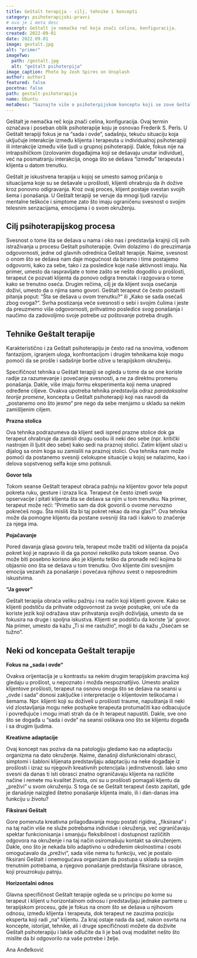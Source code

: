 ```yaml
---
title: Geštalt terapija - cilj, tehnike i koncepti
category: psihoterapijski-pravci
# ovo je i meta desc
excerpt: Geštalt je nemačka reč koja znači celina, konfiguracija.
created: 2022-09-01
date: 2022.09.01
image: gestalt.jpg
alt: "primer"
imageTwo:
  path: /gestalt.jpg
  alt: "geštalt psihoterpija"
image_caption: Photo by Josh Spires on Unsplash
author: author1
featured: false
pocetna: false
path: gestalt-psihoterapija
name: Ubuntu
metaDesc: "Saznajte više o psihoterpijskom konceptu koji se zove Geštalt. Upoznajte se sa osnovama i tehnikama ovog pristupa. Da li možda može da Vam pomogne?"
---
```




Geštalt je nemačka reč koja znači celina, konfiguracija. Ovaj termin označava i poseban oblik psihoterapije koju je osnovao Frederik S. Perls. U Geštalt terapiji fokus je na “sada i ovde”, sadašnju, tekuću situaciju koja uključuje interakcije između klijenta i terapeuta u individualnoj psihoterapiji ili interakcije između više ljudi u grupnoj psihoterapiji. Dakle, fokus nije na intrapsihičkom (izolovanim događajima koji se dešavaju unutar individue), već na posmatranju interakcija, onoga što se dešava “između” terapeuta i klijenta u datom trenutku. 

Geštalt je iskustvena terapija u kojoj se umesto samog pričanja o situacijama koje su se dešavale u prošlosti, klijenti ohrabruju da ih dožive kroz ponovno odigravanja. Kroz ovaj proces, klijent postaje svestan svojih šema i ponašanja. U Geštalt terapiji se veruje da mnogi ljudi razviju mentalne teškoće i simptome zato što imaju ograničenu svesnost o svojim telesnim senzacijama, emocijama i o svom okruženju. 

## Cilj psihoterapijskog procesa

Svesnost o tome šta se dešava u nama i oko nas i predstavlja krajnji cilj svih istraživanja u procesu Geštalt psihoterapije. Ovim dolazimo i do preuzimanja odgovornosti, jedne od glavnih odrednica Geštalt terapije. Naime, svesnost o onom što se dešava nam daje mogućnost da biramo i time postajemo odgovorni, kako za sebe, tako i za posledice koje naše aktivnosti imaju. Na primer, umesto da raspravljate o tome zašto se nešto dogodilo u prošlosti, terapeut će pozvati klijenta da ponovo odigra trenutak i razgovara o tome kako se trenutno oseća. Drugim rečima, cilj je da klijent svoja osećanja doživi, umesto da o njima samo govori. Geštalt terapeut će često postaviti pitanja poput: “Šta se dešava u ovom trenutku?“ ili „Kako se sada osećaš zbog ovoga?“. Svrha postizanja veće svesnosti o sebi i svojim čulima i jeste da preuzmemo više odgovornosti, prihvatimo posledice svog ponašanja i naučimo da zadovoljimo svoje potrebe uz poštovanje potreba drugih.

## Tehnike Geštalt terapije

Karakteristično i za Geštalt psihoterapiju je često rad na snovima, vođenom fantazijom, igranjem uloga, konfrontacijom i drugim tehnikama koje mogu pomoći da se prošle i sadašnje borbe ožive u terapijskom okruženju. 

Specifičnost tehnika u Geštalt terapiji se ogleda u tome da se one koriste radije za razumevanje i povećanje svesnosti, a ne za direktnu promenu ponašanja. Dakle, više imaju formu eksperimenta koji nema unapred određene ciljeve. Ovakva upotreba tehnika predstavlja odraz *paradoksalne teorije promene*, koncepta u Geštalt psihoterapiji koji nas navodi da „postanemo ono što jesmo“ pre nego da sebe menjamo u skladu sa nekim zamišljenim ciljem.

**Prazna stolica**

Ova tehnika podrazumeva da klijent sedi ispred prazne stolice dok ga terapeut ohrabruje da zamisli drugu osobu ili neki deo sebe (npr. kritički nastrojen ili ljutit deo sebe) kako sedi na praznoj stolici. Zatim klijent ulazi u dijalog sa onim koga su zamislili na praznoj stolici. Ova tehnika nam može pomoći da postanemo svesniji celokupne situacije u kojoj se nalazimo, kao i delova sopstvenog selfa koje smo potisnuli.

**Govor tela**

Tokom seanse  Geštalt terapeut obraća pažnju na klijentov govor tela poput pokreta ruku, gesture i izraza lica. Terapeut će često izneti svoje opservacije i pitati klijenta šta se dešava sa njim u tom trenutku. Na primer, terapeut može reći: “Primetio sam da dok govoriš o ovome nervozno pokrećeš nogu. Šta misliš šta bi taj pokret rekao da ima glas?”. Ova tehnika može da pomogne klijentu da postane svesniji šta radi i kakvo to značenje za njega ima.

**Pojačavanje**

Pored davanja glasa govoru tela, terapeut može tražiti od klijenta da pojača pokret koji je napravio ili da ga ponovi nekoliko puta tokom seanse. Ovo može biti posebno korisno ako je klijentu teško da pronađe reči kojima bi objasnio ono šta se dešava u tom trenutku. Ovo klijente čini svesnijim emocija vezanih za ponašanje i povećava njihovu svest o neposrednim iskustvima.

**“Ja govor”**

Geštalt terapija obraća veliku pažnju i na način koji klijenti govore. Kako se klijenti podstiču da prihvate odgovornost za svoje postupke, oni uče da koriste jezik koji odražava stav prihvatanja svojih doživljaja, umesto da se fokusira na druge i spoljna iskustva. Klijenti se podstiču da koriste 'ja' govor. Na primer, umesto da kažu „Ti si me rastužio“, mogli bi da kažu „Osećam se tužno“.

## Neki od koncepata Geštalt terapije

**Fokus na „sada i ovde“**

Ovakva orijentacija je u kontrastu sa nekim drugim terapijskim pravcima koji gledaju u prošlost, u nepoznato i možda nespoznatljivo. Umesto analize klijentove prošlosti, terapeut na osnovu onoga što se dešava na seansi u „ovde i sada“ donosi zaključke i interpretacije o klijentovim teškoćama i šemama. Npr. klijenti koji su doživeli u prošlosti traume, napuštanja ili neki vid zlostavljanja mogu neke postupke terapeuta protumačiti kao odbacujuće i povređujuće i mogu imati strah da će ih terapeut napustiti. Dakle, sve ono što se događa u “sada i ovde” na seansi oslikava ono što se klijentu događa i sa drugim ljudima. 

**Kreativne adaptacije**

Ovaj koncept nas poziva da na patologiju gledamo kao na adaptaciju organizma na dato okruženje. Naime, današnji disfunkcionalni obrasci, simptomi i šabloni klijenata predstavljaju adaptaciju na neke događaje iz prošlosti i izraz su njegovih kreativnih potencijala i jedinstvenosti. Iako smo svesni da danas ti isti obrasci znatno ograničavaju klijenta na različite načine i remete mu kvalitet života, oni su u prošlosti pomagali kljentu da „preživi“ u svom okruženju. S toga će se Geštalt terapeut često zapitati, gde je današnje naizgled štetno ponašanje klijenta imalo, ili i dan-danas ima funkciju u životu?

**Fiksirani Geštalt**

Gore pomenuta kreativna prilagođavanja mogu postati rigidna, „fiksirana“  i na taj način više ne služe potrebama individue i okruženja, već ograničavaju spektar funkcionisanja i smanjuju fleksibilnost i dostupnost različitih odgovora na okruženje i na taj način osiromašuju kontakt sa okruženjem. Dakle, ono što je nekada bilo adaptivno u određenim okolnostima i osobi omogućavalo da „preživi“, sada više nema tu funkciju, već je postalo fiksirani Geštalt i onemogućava organizam da postupa u skladu sa svojim trenutnim potrebama, a njegovo ponašanje predstavlja fiksirane obrasce, koji prouzrokuju patnju. 

**Horizontalni odnos**

Glavna specifičnost Geštalt terapije ogleda se u principu po kome su terapeut i klijent u horizontalnom odnosu  i predstavljaju jednake partnere u terapijskom procesu, gde je fokus na onom što se dešava u njihovom odnosu, između klijenta i terapeuta, dok terapeut ne zauzima poziciju eksperta koji radi „na“ klijentu. 
Za kraj ostaje nada da sad, nakon osvrta na koncepte, istorijat, tehnike, ali i druge specifičnosti možete da doživite Geštalt psihoterapiju i lakše odlučite da li je baš ovaj modalitet nešto što mislite da bi odgovorilo na vaše potrebe i želje.

Ana Anđelković


